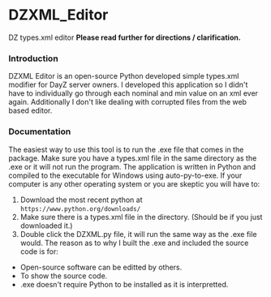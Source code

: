 # DZXML_Editor
 DZ types.xml editor
**Please read further for directions / clarification.**
### Introduction
DZXML Editor is an open-source Python developed simple types.xml modifier for DayZ server owners. I developed this
application so I didn't have to individually go through each nominal and min value on an xml ever again. Additionally
I don't like dealing with corrupted files from the web based editor.
### Documentation
The easiest way to use this tool is to run the .exe file that comes in the package. Make sure you have a types.xml file
in the same directory as the .exe or it will not run the program. The application is written in Python and compiled to the
executable for Windows using auto-py-to-exe. If your computer is any other operating system or you are skeptic you will have to:
1. Download the most recent python at `https://www.python.org/downloads/`
2. Make sure there is a types.xml file in the directory. (Should be if you just downloaded it.)
3. Double click the DZXML.py file, it will run the same way as the .exe file would.
The reason as to why I built the .exe and included the source code is for:
- Open-source software can be editted by others.
- To show the source code.
- .exe doesn't require Python to be installed as it is interpretted.